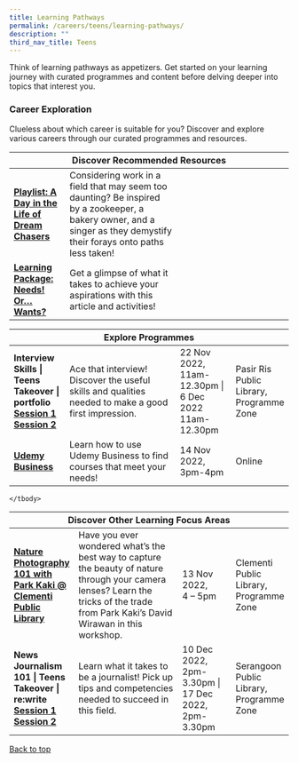 ```yaml
---
title: Learning Pathways
permalink: /careers/teens/learning-pathways/
description: ""
third_nav_title: Teens
---
```

Think of learning pathways as appetizers. Get started on your learning journey with curated programmes and content before delving deeper into topics that interest you.

<h3><b>Career Exploration</b></h3>
Clueless about which career is suitable for you? Discover and explore various careers through our curated programmes and resources.

<div class="horizontal-scroll margin--bottom--lg">
  <table class="generic-table">
    <thead>
      <tr>
        <th class="is-uppercase has-weight-normal" colspan="4">Discover Recommended Resources</th>
      </tr>
    </thead>
    <tbody>
      <tr>
        <td style="width: 20%;"><a target="_blank" href= "/careers/teens/content"><b>Playlist: A Day in the Life of Dream Chasers</b></a></td>
        <td style="width: 40%;">Considering work in a field that may seem too daunting? Be inspired by a zookeeper, a bakery owner, and a singer as they demystify their forays onto paths less taken!</</td>
        <td></td>
        <td> </td>
    </tr>
			      <tr>
        <td style="width: 20%;"><a target="_blank" href= "careers/teens/content/#lp-wants"><b>Learning Package:<br>Needs! Or… Wants?</b></a></td>
        <td style="width: 40%;">Get a glimpse of what it takes to achieve your aspirations with this article and activities!</td>
        <td style="width: 20%;"> </td>
        <td style="width: 20%;"> </td>
      </tr>
			
			
 </tbody>
  </table>
</div>

<div class="horizontal-scroll margin--bottom--lg">
  <table class="generic-table">
    <thead>
      <tr>
        <th class="is-uppercase has-weight-normal" colspan="4">Explore Programmes</th>
      </tr>
    </thead>
    <tbody>
      <tr>
        <td style="width: 20%;"><b>Interview Skills | Teens Takeover | portfolio</b><br>

<a target="_blank" href="https://www.eventbrite.sg/e/interview-skills-teens-takeover-portfolio-tickets-429093960587?aff=odcleoeventsincollection">
<b>Session 1</b></a><br>
<a target="_blank" href="https://www.eventbrite.sg/e/interview-skills-teens-takeover-portfolio-tickets-429094442027?aff=odcleoeventsincollection"><b>Session 2
</b></a></td>
        <td style="width: 40%;">Ace that interview! Discover the useful skills and qualities needed to make a good first impression.</td>
        <td style="width: 20%;">22 Nov 2022,<br>11am-12.30pm |<br> 6 Dec 2022 <br>11am-12.30pm</td>
        <td style="width: 20%;">Pasir Ris Public Library, <br>Programme Zone</td>
      </tr>
					<tr>
<td><a target="_blank" href="https://www.eventbrite.sg/e/udemy-business-tickets-422441492877?aff=ebdsoporgprofile"><b>Udemy Business</b></a></td>
        <td>Learn how to use Udemy Business to find courses that meet your needs!
        </td><td>14 Nov 2022,<br>3pm-4pm</td>
        <td>Online</td>
      </tr>
    </tbody>
  </table>
</div>

<div class="horizontal-scroll margin--bottom--lg">
  <table class="generic-table">
    <thead>
      <tr>
        <th class="is-uppercase has-weight-normal" colspan="4">Discover Other Learning Focus Areas</th>
      </tr>
    </thead>
    <tbody>
      <tr>
        <td style="width: 20%;"><a target="_blank" href="https://www.eventbrite.sg/e/nature-photography-101-with-park-kaki-clementi-public-library-tickets-435602377437?aff=odcleoeventsincollection"><b>Nature Photography 101 with Park Kaki @ Clementi Public Library</b></a></td>
        <td style="width: 40%;"> Have you ever wondered what’s the best way to capture the beauty of nature through your camera lenses? Learn the tricks of the trade from Park Kaki’s David Wirawan in this workshop.</td>
        <td style="width: 20%;">13 Nov 2022, <br>4 – 5pm</td>
        <td style="width: 20%;">Clementi Public Library, Programme Zone</td>
      </tr>
<tr>
	<td><b>News Journalism 101 | Teens Takeover | re:write </b><br><a target="_blank" href="https://www.eventbrite.sg/e/news-journalism-101-teens-takeover-rewrite-tickets-429092526297?aff=odcleoeventsincollection"><b>Session 1 </b></a>
					<a target="_blank" href="https://www.eventbrite.sg/e/news-journalism-101-teens-takeover-rewrite-tickets-429090249487?aff=odcleoeventsincollection"><b>Session 2 </b></a></td>
	<td>Learn what it takes to be a journalist! Pick up tips and competencies needed to succeed in this field.<br>
        </td><td>10 Dec 2022, <br>2pm-3.30pm | <br>17 Dec 2022,<br>2pm-3.30pm</td>
        <td>Serangoon Public Library, Programme Zone</td>
      </tr>

    </tbody>
  </table>
</div>
<p class="has-text-right margin--top--xl"><a href="#main-content">Back to top</a></p>